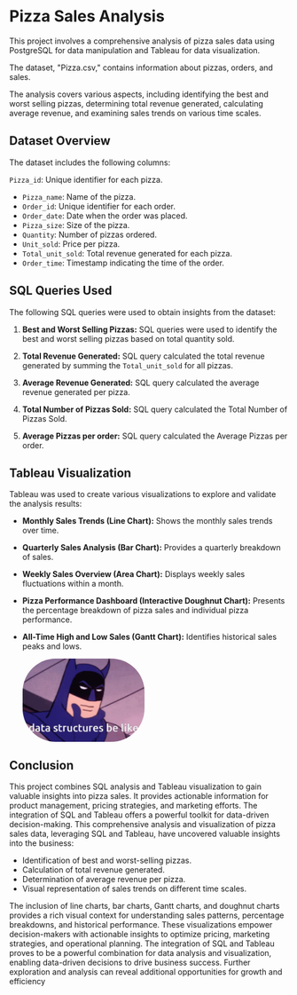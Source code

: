 # Pizza Sales Analysis
This project involves a comprehensive analysis of pizza sales data using PostgreSQL for data manipulation and Tableau for data visualization. 

The dataset, "Pizza.csv," contains information about pizzas, orders, and sales. 

The analysis covers various aspects, including identifying the best and worst selling pizzas, determining total revenue generated, calculating average revenue, and examining sales trends on various time scales.

## Dataset Overview
The dataset includes the following columns:

`Pizza_id`: Unique identifier for each pizza.
- `Pizza_name`: Name of the pizza.
- `Order_id`: Unique identifier for each order.
- `Order_date`: Date when the order was placed.
- `Pizza_size`: Size of the pizza.
- `Quantity`: Number of pizzas ordered.
- `Unit_sold`: Price per pizza.
- `Total_unit_sold`: Total revenue generated for each pizza.
- `Order_time`: Timestamp indicating the time of the order.

## SQL Queries Used

The following SQL queries were used to obtain insights from the dataset:

1. **Best and Worst Selling Pizzas:** SQL queries were used to identify the best and worst selling pizzas based on total quantity sold.

2. **Total Revenue Generated:** SQL query calculated the total revenue generated by summing the `Total_unit_sold` for all pizzas.

3. **Average Revenue Generated:** SQL query calculated the average revenue generated per pizza.

4. **Total Number of Pizzas Sold:** SQL query calculated the Total Number of Pizzas Sold.

5. **Average Pizzas per order:** SQL query calculated the Average Pizzas per order.


## Tableau Visualization

Tableau was used to create various visualizations to explore and validate the analysis results:

- **Monthly Sales Trends (Line Chart):** Shows the monthly sales trends over time.

- **Quarterly Sales Analysis (Bar Chart):** Provides a quarterly breakdown of sales.

- **Weekly Sales Overview (Area Chart):** Displays weekly sales fluctuations within a month.

- **Pizza Performance Dashboard (Interactive Doughnut Chart):** Presents the percentage breakdown of pizza sales and individual pizza performance.

- **All-Time High and Low Sales (Gantt Chart):** Identifies historical sales peaks and lows.

  <img align="center" alt="zerotwo-pic" height="150" style="border-radius:60px;" src="https://github.com/Payal2000/Payal2000/blob/main/batman-thinking.gif">

## Conclusion

This project combines SQL analysis and Tableau visualization to gain valuable insights into pizza sales. It provides actionable information for product management, pricing strategies, and marketing efforts. The integration of SQL and Tableau offers a powerful toolkit for data-driven decision-making.
This comprehensive analysis and visualization of pizza sales data, leveraging SQL and Tableau, have uncovered valuable insights into the business:
- Identification of best and worst-selling pizzas.
- Calculation of total revenue generated.
- Determination of average revenue per pizza.
- Visual representation of sales trends on different time scales.

The inclusion of line charts, bar charts, Gantt charts, and doughnut charts provides a rich visual context for understanding sales patterns, percentage breakdowns, and historical performance. 
These visualizations empower decision-makers with actionable insights to optimize pricing, marketing strategies, and operational planning.
The integration of SQL and Tableau proves to be a powerful combination for data analysis and visualization, enabling data-driven decisions to drive business success. Further exploration and analysis can reveal additional opportunities for growth and efficiency





